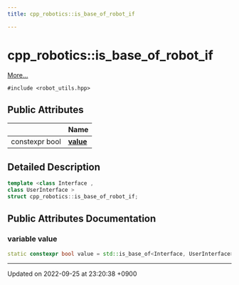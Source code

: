```yaml
---
title: cpp_robotics::is_base_of_robot_if

---
```


# cpp_robotics::is_base_of_robot_if



 [More...](#detailed-description)


`#include <robot_utils.hpp>`

## Public Attributes

|                | Name           |
| -------------- | -------------- |
| constexpr bool | **[value](/cpp_robotics/doxybook/Classes/structcpp__robotics_1_1is__base__of__robot__if/#variable-value)**  |

## Detailed Description

```cpp
template <class Interface ,
class UserInterface >
struct cpp_robotics::is_base_of_robot_if;
```

## Public Attributes Documentation

### variable value

```cpp
static constexpr bool value = std::is_base_of<Interface, UserInterface>::value;
```


-------------------------------

Updated on 2022-09-25 at 23:20:38 +0900
